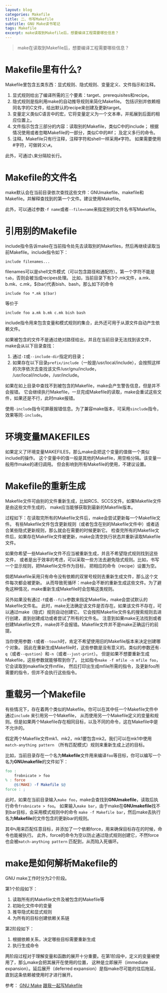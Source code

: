 ```yaml
---
layout: blog
categories: Makefile
title: 二、书写Makefile
subtitle: GNU Make读书笔记
tags: Makefile
excerpt: make读取到Makefile后，想要编译工程需要哪些信息？ 
---
```


> make在读取到Makefile后，想要编译工程需要哪些信息？

# Makefile里有什么?

Makefile里包含五类东西：显式规则、隐式规则、变量定义、文件指示和注释。

1. 显式规则给出了编译所需的三个要素：target、prerequisites和recipe。
2. 隐式规则是指利用make的自动推导规则来简化Makefile。
包括识别并依赖相同名字的C文件，给出默认的recipe来创建及更新target。
3. 变量定义类似C语言中的宏，它将变量定义为一个文本串，并拓展到后面的相应位置上。
4. 文件指示包含三部分的内容：读取别的Makefile，类似C中的include；
根据情况使用或者忽略Makefile的一部分，类似C中的#if；
及定义多行的命令。
5. 注释。Makefile只有行注释，注释字符和shell一样采用`#`字符。
如果需要使用#字符，可做转义`\#`。

此外，可通过`\`来分隔较长行。

# Makefile的文件名

make默认会在当前目录依次查找这些文件：GNUmakefile、makefile和Makefile。并解释查找到的第一个文件。建议使用Makefile。

此外，可以通过参数`-f name`或者`--file=name`来指定别的文件名书写Makefile。

# 引用别的Makefile

include指令告诉make在当前指令处先去读取别的Makefiles，然后再继续读取当前Makefile。include指令如下：

```
include filenames...
```

filenames可以是shell文件模式（可以包含路径和通配符）。第一个字符不能是`tab`，否则会被当成recipes处理。
比如，当前目录下有3个.mk文件，a.mk、b.mk、c.mk，$(bar)代表bish、bash，那么如下的命令

```
include foo *.mk $(bar)
```

等价于

```
include foo a.mk b.mk c.mk bish bash
```

include指令用来包含变量和模式规则的集合，此外还可用于从源文件自动产生依赖文件。

如果被包含的文件不是通过绝对路径给出，并且在当前目录无法找到该文件，make会从以下目录查找：

1. 通过`-I`或`--include-dir`指定的目录；
2. 如果存在以下目录`prefix/include`（一般是/usr/local/include），会按照这样的次序依次去查找该文件/usr/gnu/include，
/usr/local/include，/usr/include。

如果在如上目录中查找不到被包含的Makefile，make会产生警告信息，但是并不会报错。
它会继续执行Makefile，一旦完成Makefile的读取，make会重试这些文件，如果还是不行，此时make报错。

使用`-include`指令可屏蔽报错信息。为了兼容make版本，可采用`sinclude`指令，效果等同`-include`。

# 环境变量MAKEFILES

如果定义了环境变量MAKEFILES，那么make会把这个变量的值做一个类似include的操作。
这个变量中的值一般是其他的Makefile，用空格分隔。该变量一般用作make的递归调用。
但会影响到所有Makefile的使用，不建议设置。

# Makefile的重新生成

Makefile文件可由别的文件重新生成，比如RCS、SCCS文件。如果Makefile文件是由这些文件生成的，
make应当能够获取到最新的Makefile版本。

过程如下：在读取完所有的Makefile文件后，make会尝试更新每一个Makefile文件。
有些Makefile文件包含更新规则（或者包含在别的Makefile文件中）或者适合某些隐式更新规则，那么就会在需要的时候更新它。
检查完所有的Makefile文件后，如果存在Makefile文件被更新，make会清空执行状态并重新读取Makefile文件。

如果你希望一些Makefile文件不应当被重新生成，并且不希望隐式规则找到这些文件，
或者是出于效率的考虑，可以采取一些方法去避免隐式规则。比如，书写一个显示规则，把Makefile文件作为目标，
把相应的命令（recipe）设置为空。

倘若Makefile采用只有命令没有依赖的双冒号规则去重新生成文件，那么这个文件每次都会被更新。
从而导致死循环：make会不断的重新生成这些文件。为了避免这种情况，make重新生成Makefile时会忽略这类规则。

另外如果没有通过`-f`或者`--file`参数来指定Makefile，make会尝试默认的Makefile文件名。
此时，make无法确定该文件是否存在。如果该文件不存在，可以通过make（隐式）规则自动创建它。
它会按照Makefile文件名的搜索规则去进行创建，直到创建成功或者尝试了所有的文件名。
注意到如果make无法找到或者创建Makefile文件，make并不会报错。Makefile文件并不是make正确运行的前提。

当你使用参数`-t`或者`--touch`时，肯定不希望使用旧的Makefile版本来决定创建哪个对象。
因此在重新生成Makefile时，这些参数是没有意义的。类似的参数还有`-q`（或者`--qustion`）和`-n`（或者`--just-print`）。
但是如果不想要重新生成Makefile，这些参数就能够帮到你了。
比如指令`make -f mfile -n mfile foo`，它会读取到makefile文件mfile，
然后打印出生成mfile所需的指令，及更新foo所需要的指令，但并不会执行这些指令。

# 重载另一个Makefile

有些情况下，存在着两个类似的Makefile。你可以在其中任一个Makefile文件中通过`include` 来引用另一个Makefile，
从而使用另一个Makefile定义的变量和规则。但是如果两个Makefile存在相同目标，以及不同的命令，这在Makefile中是不允许的。

假定两个Makefile文件mk1、mk2，mk1要包含mk2。我们可以在mk1中使用`match-anything pattern`
（所有匹配模式）规则来重新生成上述的目标。

比如，当前目录存在一个名为**Makefile**文件用来编译`foo`等目标，你可以编写一个名为**GNUmakefile**的文件如下：

```makefile
foo :
    frobnicate > foo
% : force
    @$(MAKE) -f Makefile $@
force : ;
```

此时，如果在当前目录输入`make foo`，make会查找到**GNUmakefile**，读取后执行命令`frobnicate > foo`。
如果输入`make bar`，由于make在**GNUmakefile**找不到bar目标，会采用模式规则中的命令
`make -f Makefile bar`，然后make去执行名为**Makefile**的文件包含的更新bar的规则。

其中`%`用来匹配任意目标，并添加了一个依赖force，用来确保目标存在的时候，命令也能被执行。
此外，force的命令为空以防止通过隐式规则创建它，不然force也会被`match-anything pattern`
匹配到，从而陷入死循环。

# make是如何解析Makefile的

GNU make工作时分为2个阶段。

第1个阶段如下：

1. 读取所有的Makefile文件及被包含的Makefile等
2. 初始化文件中的变量
3. 推导隐式和显式规则
4. 为所有的目标创建依赖关系链

第2阶段如下：

1. 根据依赖关系，决定哪些目标需要重新生成
2. 执行生成命令

两阶段过程对于理解变量和函数的展开十分重要。在第1阶段中，定义的变量被使用了，那么make会把其展开在使用的位置，
这种是立即展开（immediate expansion）。延后展开（deferred expansion）是指make尽可能的往后拖延，
直到这条依赖被使用时才进行展开。

参考：
[GNU Make][gnu_make]
[跟我一起写Makefile][chenhao_makefile]

[gnu_make]: https://www.gnu.org/software/make/manual/make.pdf
[chenhao_makefile]: http://blog.csdn.net/haoel/article/details/2886

